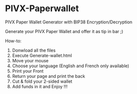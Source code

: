 # PIVX-Paperwallet
PIVX Paper Wallet Generator with BIP38 Encryption/Decryption

Generate your PIVX Paper Wallet and offer it as tip in bar ;)

How-to:
1) Donwload all the files
2) Execute Generate-wallet.html
3) Move your mouse
4) Choose your language (English and French only available)
5) Print your Front
6) Return your page and print the back
7) Cut & fold your 2-sided wallet
8) Add funds in it and Enjoy !!!
